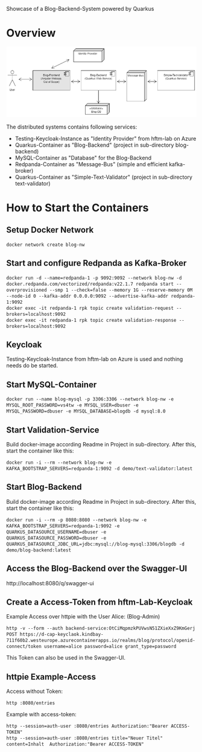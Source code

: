 Showcase of a Blog-Backend-System powered by Quarkus

# Overview
![Overview](overview.png)

The distributed systems contains following services:  
 - Testing-Keycloak-Instance as "Identity Provider" from hftm-lab on Azure
 - Quarkus-Container as "Blog-Backend" (project in sub-directory blog-backend)
 - MySQL-Container as "Database" for the Blog-Backend
 - Redpanda-Container as "Message-Bus" (simple and efficient kafka-broker)
 - Quarkus-Container as "Simple-Text-Validator" (project in sub-directory text-validator)

# How to Start the Containers

## Setup Docker Network  

    docker network create blog-nw

## Start and configure Redpanda as Kafka-Broker  

    docker run -d --name=redpanda-1 -p 9092:9092 --network blog-nw -d docker.redpanda.com/vectorized/redpanda:v22.1.7 redpanda start --overprovisioned --smp 1 --check=false --memory 1G --reserve-memory 0M --node-id 0 --kafka-addr 0.0.0.0:9092 --advertise-kafka-addr redpanda-1:9092
    docker exec -it redpanda-1 rpk topic create validation-request --brokers=localhost:9092
    docker exec -it redpanda-1 rpk topic create validation-response --brokers=localhost:9092

## Keycloak  
Testing-Keycloak-Instance from hftm-lab on Azure is used and nothing needs do be started.

## Start MySQL-Container

    docker run --name blog-mysql -p 3306:3306 --network blog-nw -e MYSQL_ROOT_PASSWORD=vs4tw -e MYSQL_USER=dbuser -e MYSQL_PASSWORD=dbuser -e MYSQL_DATABASE=blogdb -d mysql:8.0

## Start Validation-Service
Build docker-image according Readme in Project in sub-directory. After this, start the container like this:  

    docker run -i --rm --network blog-nw -e KAFKA_BOOTSTRAP_SERVERS=redpanda-1:9092 -d demo/text-validator:latest

## Start Blog-Backend
Build docker-image according Readme in Project in sub-directory. After this, start the container like this:  

    docker run -i --rm -p 8080:8080 --network blog-nw -e KAFKA_BOOTSTRAP_SERVERS=redpanda-1:9092 -e QUARKUS_DATASOURCE_USERNAME=dbuser -e QUARKUS_DATASOURCE_PASSWORD=dbuser -e QUARKUS_DATASOURCE_JDBC_URL=jdbc:mysql://blog-mysql:3306/blogdb -d demo/blog-backend:latest

## Access the Blog-Backend over the Swagger-UI  
http://localhost:8080/q/swagger-ui

## Create a Access-Token from hftm-Lab-Keycloak

Example Access over httpie with the User Alice: (Blog-Admin)

    http -v --form --auth backend-service:OtCiMqpmzkPUVwsN51ZXieXxZ9KmGerj POST https://d-cap-keyclaok.kindbay-711f60b2.westeurope.azurecontainerapps.io/realms/blog/protocol/openid-connect/token username=alice password=alice grant_type=password

This Token can also be used in the Swagger-UI.

## httpie Example-Access  
Access without Token:
    
    http :8080/entries

Example with access-token:  

    http --session=auth-user :8080/entries Authorization:"Bearer ACCESS-TOKEN"
    http --session=auth-user :8080/entries title="Neuer Titel" content=Inhalt  Authorization:"Bearer ACCESS-TOKEN"